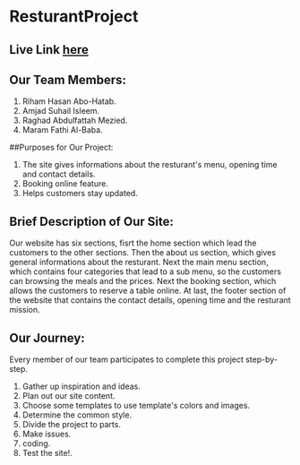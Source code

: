 # ResturantProject

## Live Link [here](https://gsg-fc02.github.io/Resturant-Project/)

## Our Team Members:

1. Riham Hasan Abo-Hatab.
1. Amjad Suhail Isleem.
1. Raghad Abdulfattah Mezied.
1. Maram Fathi Al-Baba.


##Purposes for Our Project:

1. The site gives informations about the resturant's menu, opening time and contact details.
2. Booking online feature.
3. Helps customers stay updated.


## Brief Description of Our Site:

Our website has six sections, fisrt the home section which lead the customers to the other sections.
Then the about us section, which gives general informations about the resturant.
Next the main menu section, which contains four categories that lead to a sub menu, so the customers can browsing the meals and the prices.
Next the booking section, which allows the customers to reserve a table online.
At last, the footer section of the website that contains the contact details, opening time and the resturant mission.


## Our Journey:

Every member of our team participates to complete this project step-by-step.

1. Gather up inspiration and ideas.
2. Plan out our site content.
3. Choose some templates to use template's colors and images.
4. Determine the common style.
5. Divide the project to parts.
6. Make issues.
7. coding.
8. Test the site!.
